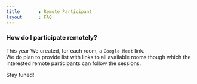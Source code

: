 ```yaml
---
title       : Remote Participant
layout      : FAQ
---
```


### How do I participate remotely?

This year We created, for each room, a `Google Meet` link.\
We do plan to provide list with links to all available rooms though which the interested remote participants can follow the sessions.

Stay tuned!

